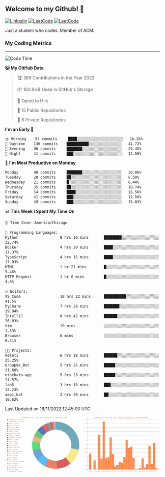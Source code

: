 ## Welcome to my Github! 👋

[![Linkedin](https://img.shields.io/badge/LinkedIn-0077B5?style=for-the-badge&logo=linkedin&logoColor=white)](https://www.linkedin.com/in/mkeleti)   [![LeetCode](https://img.shields.io/badge/-LeetCode-FFA116?style=for-the-badge&logo=LeetCode&logoColor=black)](https://leetcode.com/mkeleti/)   [![LeetCode](https://img.shields.io/badge/website-000000?style=for-the-badge&logo=About.me&logoColor=white)](https://mkeleti.com)

Just a student who codes. Member of ACM.

### My Coding Metrics

---

<!--START_SECTION:waka-->
![Code Time](http://img.shields.io/badge/Code%20Time-191%20hrs%2050%20mins-blue)

**🐱 My GitHub Data** 

> 🏆 389 Contributions in the Year 2022
 > 
> 📦 160.8 kB Used in GitHub's Storage 
 > 
> 💼 Opted to Hire
 > 
> 📜 15 Public Repositories 
 > 
> 🔑 8 Private Repositories  
 > 
**I'm an Early 🐤** 

```text
🌞 Morning    53 commits     ████░░░░░░░░░░░░░░░░░░░░░   16.26% 
🌆 Daytime    136 commits    ██████████░░░░░░░░░░░░░░░   41.72% 
🌃 Evening    96 commits     ███████░░░░░░░░░░░░░░░░░░   29.45% 
🌙 Night      41 commits     ███░░░░░░░░░░░░░░░░░░░░░░   12.58%

```
📅 **I'm Most Productive on Monday** 

```text
Monday       98 commits     ███████░░░░░░░░░░░░░░░░░░   30.06% 
Tuesday      28 commits     ██░░░░░░░░░░░░░░░░░░░░░░░   8.59% 
Wednesday    21 commits     █░░░░░░░░░░░░░░░░░░░░░░░░   6.44% 
Thursday     35 commits     ██░░░░░░░░░░░░░░░░░░░░░░░   10.74% 
Friday       54 commits     ████░░░░░░░░░░░░░░░░░░░░░   16.56% 
Saturday     41 commits     ███░░░░░░░░░░░░░░░░░░░░░░   12.58% 
Sunday       49 commits     ███░░░░░░░░░░░░░░░░░░░░░░   15.03%

```


📊 **This Week I Spent My Time On** 

```text
⌚︎ Time Zone: America/Chicago

💬 Programming Languages: 
Python                   8 hrs 10 mins       ████████░░░░░░░░░░░░░░░░░   32.74% 
Docker                   4 hrs 20 mins       ████░░░░░░░░░░░░░░░░░░░░░   17.37% 
TypeScript               4 hrs 15 mins       ████░░░░░░░░░░░░░░░░░░░░░   17.03% 
HTML                     1 hr 21 mins        █░░░░░░░░░░░░░░░░░░░░░░░░   5.46% 
HTTP Request             1 hr 8 mins         █░░░░░░░░░░░░░░░░░░░░░░░░   4.6%

🔥 Editors: 
VS Code                  10 hrs 22 mins      ██████████░░░░░░░░░░░░░░░   41.5% 
PyCharm                  7 hrs 28 mins       ███████░░░░░░░░░░░░░░░░░░   29.94% 
IntelliJ                 6 hrs 42 mins       ██████░░░░░░░░░░░░░░░░░░░   26.83% 
Vim                      19 mins             ░░░░░░░░░░░░░░░░░░░░░░░░░   1.33% 
Browser                  6 mins              ░░░░░░░░░░░░░░░░░░░░░░░░░   0.41%

🐱‍💻 Projects: 
keleti                   6 hrs 18 mins       ██████░░░░░░░░░░░░░░░░░░░   25.25% 
Groupme_Bot              5 hrs 25 mins       █████░░░░░░░░░░░░░░░░░░░░   21.68% 
ethchain-app             5 hrs 23 mins       █████░░░░░░░░░░░░░░░░░░░░   21.57% 
lab5                     3 hrs 18 mins       ███░░░░░░░░░░░░░░░░░░░░░░   13.23% 
aepi_bot                 2 hrs 39 mins       ██░░░░░░░░░░░░░░░░░░░░░░░   10.62%

```


 Last Updated on 18/11/2022 12:45:00 UTC
<!--END_SECTION:waka-->

<p align="center" >
<img width="49%" alt="My most used Languages" src="assets/waka-langs.svg"/>
<img width="49%" alt="My activity over last month" src="assets/waka-activs.svg"/>
</p>
